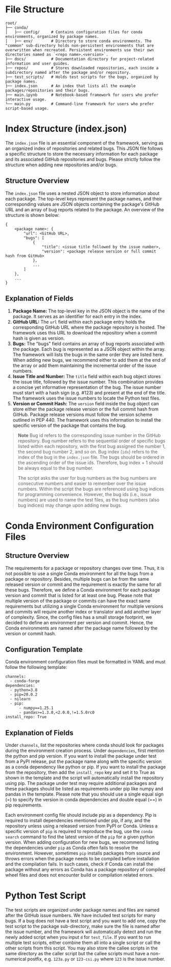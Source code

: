 # File Structure
```
root/
├── conda/
│   ├── config/     # Contains configuration files for conda environments, organized by package names.
│   ├── env/        # Directory to store conda environments. The "common" sub-directory holds non-persistent environments that are overwritten when recreated. Persistent environments use their own directories named as `<repo name>.<version>`.
├── docs/           # Documentation directory for project-related information and user guides.
├── repos/          # Stores downloaded repositories, each inside a subdirectory named after the package and/or repository.
├── test_scripts/   # Holds test scripts for the bugs, organized by package names.
├── index.json      # An index that lists all the example packages/repositories and their bugs.
├── main.ipynb      # Notebook-based framework for users who prefer interactive usage.
└── main.py         # Command-line framework for users who prefer script-based usage.
```

# Index Structure (index.json)

The `index.json` file is an essential component of the framework, serving as an organized index of repositories and related bugs. This JSON file follows a specific structure to store the necessary information for each package and its associated GitHub repositories and bugs. Please strictly follow the structure when adding new repositories and/or bugs.

## Structure Overview

The `index.json` file uses a nested JSON object to store information about each package. The top-level keys represent the package names, and their corresponding values are JSON objects containing the package's GitHub URL and an array of bug reports related to the package. An overview of the structure is shown below:

```
{
	<package name>: {
		"url": <GitHub URL>,
		"bugs": [
			{
				"title": <issue title followed by the issue number>,
				"version": <package release version or full commit hash from GitHub>
			},
			...
		]
	},
	...
}
```

## Explanation of Fields

1. **Package Name:** The top-level key in the JSON object is the name of the package. It serves as an identifier for each entry in the index.
2. **GitHub URL:** The `url` field within each package entry holds the corresponding GitHub URL where the package repository is hosted. The framework uses this URL to download the repository when a commit hash is given as version.
3. **Bugs:** The "bugs" field contains an array of bug reports associated with the package. Each bug is represented as a JSON object within the array. The framework will lists the bugs in the same order they are listed here. When adding new bugs, we recommend either to add them at the end  of the array or add them maintaining the incremental order of the issue numbers.
4. **Issue Title and Number:** The `title` field within each bug object stores the issue title, followed by the issue number. This combination provides a concise yet informative representation of the bug. The issue number must start with a hash sign (e.g. #123) and present at the end of the title. The framework uses the issue numbers to locate the Python test files.
5. **Version or Commit Hash:** The `version` field inside the bug object can store either the package release version or the full commit hash from GitHub. Package release versions must follow the version scheme outlined in PEP 440. The framework uses this information to install the specific version of the package that contains the bug.

> **Note**
> Bug id refers to the corresponding issue number in the GitHub repository. Bug number refers to the sequential order of specific bugs listed within each repository, with the first bug assigned the number 1, the second bug number 2, and so on. Bug index (`idx`) refers to the index of the bug in the `index.json` file. The bugs should be ordered in the ascending order of the issue ids. Therefore, bug index + 1 should be always equal to the bug number.
> 
> The script asks the user for bug numbers as the bug numbers are consecutive numbers and easier to remember over the issue numbers. Within the script the bugs are referenced using bug indices for programming convenience. However, the bug ids (i.e., issue numbers) are used to name the test files, as the bug numbers (also bug indices) may change upon adding new bugs.

# Conda Environment Configuration Files

## Structure Overview

The requirements for a package or repository changes over time. Thus, it is not possible to use a single Conda environment for all the bugs from a package or repository. Besides, multiple bugs can be from the same released version or commit and the requirement is exactly the same for all these bugs. Therefore, we define a Conda environment for each package version and commit that is listed for at least one bug. Please note that multiple version of the package or commits can have the exact same requirements but utilizing a single Conda environment for multiple versions and commits will require another index or translator and add another layer of complexity. Since, the config files has a small storage footprint, we decided to define an environment per version and commit. Hence, the Conda environments are named after the package name followed by the version or commit hash.

## Configuration Template

Conda environment configuration files must be formatted in YAML and must follow the following template:

```
channels:
  - conda-forge
dependencies:
  - python=3.8
  - pip=20.0.2
  - nilearn
  - pip:
      - numpy==1.25.1
      - pandas>=1.3.0,<2.0.0,!=1.5.0rc0
install_repo: True
```

## Explanation of Fields

Under `channels`, list the repositories where conda should look for packages during the environment creation process. Under `dependencies`, first mention the python and pip version. If you want to install the package under test from a PyPI release, put the package name along with the specific version as a conda dependency like python or pip. If you want to install the package from the repository, then add the `install_repo` key and set it to True as shown in the template and the script will automatically install the repository using pip. The package under test may require additional packages and these packages should be listed as requirements under pip like numpy and pandas in the template. Please note that you should use a single equal sign (=) to specify the version in conda dependencies and double equal (==) in pip requirements. 

Each environment config file should include pip as a dependency. Pip is required to install dependencies mentioned under pip, if any, and the repository unless using a released version from PyPI or Conda. Unless a specific version of `pip` is required to reproduce the bug, use the `conda search` command to find the latest version of the `pip` for a given python version. When adding configuration for new bugs, we recommend listing the dependencies under `pip` as Conda often fails to resolve the environment. However, sometimes `pip` installs packages from source and throws errors when the package needs to be compiled before installation and the compilation fails. In such cases, check if Conda can install the package without any errors as Conda has a package repository of compiled wheel files and does not encounter build or compilation related errors.

# Python Test Script

The test scripts are organized under package names and files are named after the GitHub issue numbers. We have included test scripts for many bugs. If a bug does not have a test script and you want to add one, copy the test script to the package sub-directory, make sure the file is named after the issue number, and the framework will automatically detect and run the newly added script when you input `d` for `test_file`. If you want to run multiple test scripts, either combine them all into a single script or call the other scripts from this script. You may also store the callee scripts in the same directory as the caller script but the callee scripts must have a non-numerical postfix, e.g. `123a.py` or  `123-csi.py` where `123` is the issue number.